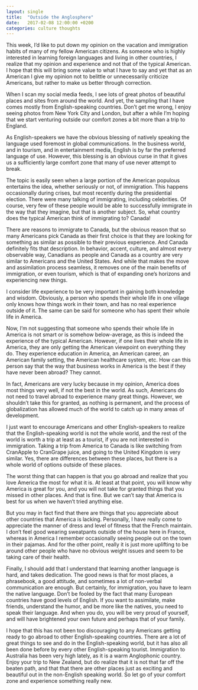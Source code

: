 ```yaml
---
layout: single
title:  "Outside the Anglosphere"
date:   2017-02-08 12:00:00 +0200
categories: culture thoughts
---
```

This week, I’d like to put down my opinion on the vacation and immigration habits of many of my fellow American citizens. As someone who is highly interested in learning foreign languages and living in other countries, I realize that my opinion and experience and not that of the typical American. I hope that this will bring some value to what I have to say and yet that as an American I give my opinion not to belittle or unnecessarily criticize Americans, but rather to make us better through correction.

When I scan my social media feeds, I see lots of great photos of beautiful places and sites from around the world. And yet, the sampling that I have comes mostly from English-speaking countries. Don’t get me wrong, I enjoy seeing photos from New York City and London, but after a while I’m hoping that we start venturing outside our comfort zones a bit more than a trip to England.

As English-speakers we have the obvious blessing of natively speaking the language used foremost in global communications. In the business world, and in tourism, and in entertainment media, English is by far the preferred language of use. However, this blessing is an obvious curse in that it gives us a sufficiently large comfort zone that many of use never attempt to break.

The topic is easily seen when a large portion of the American populous entertains the idea, whether seriously or not, of immigration. This happens occasionally during crises, but most recently during the presidential election. There were many talking of immigrating, including celebrities. Of course, very few of these people would be able to successfully immigrate in the way that they imagine, but that is another subject. So, what country does the typical American think of immigrating to? Canada!

There are reasons to immigrate to Canada, but the obvious reason that so many Americans pick Canada as their first choice is that they are looking for something as similar as possible to their previous experience. And Canada definitely fits that description. In behavior, accent, culture, and almost every observable way, Canadians as people and Canada as a country are very similar to Americans and the United States. And while that makes the move and assimilation process seamless, it removes one of the main benefits of immigration, or even tourism, which is that of expanding one’s horizons and experiencing new things.

I consider life experience to be very important in gaining both knowledge and wisdom. Obviously, a person who spends their whole life in one village only knows how things work in their town, and has no real experience outside of it. The same can be said for someone who has spent their whole life in America.

Now, I’m not suggesting that someone who spends their whole life in America is not smart or is somehow below-average, as this is indeed the experience of the typical American. However, if one lives their whole life in America, they are only getting the American viewpoint on everything they do. They experience education in America, an American career, an American family setting, the American healthcare system, etc. How can this person say that the way that business works in America is the best if they have never been abroad? They cannot.

In fact, Americans are very lucky because in my opinion, America does most things very well, if not the best in the world. As such, Americans do not need to travel abroad to experience many great things. However, we shouldn’t take this for granted, as nothing is permanent, and the process of globalization has allowed much of the world to catch up in many areas of development.

I just want to encourage Americans and other English-speakers to realize that the English-speaking world is not the whole world, and the rest of the world is worth a trip at least as a tourist, if you are not interested in immigration. Taking a trip from America to Canada is like switching from CranApple to CranGrape juice, and going to the United Kingdom is very similar. Yes, there are differences between these places, but there is a whole world of options outside of these places.

The worst thing that can happen is that you go abroad and realize that you love America the most for what it is. At least at that point, you will know why America is great for you, and you will not take for granted things that you missed in other places. And that is fine. But we can’t say that America is best for us when we haven’t tried anything else.

But you may in fact find that there are things that you appreciate about other countries that America is lacking. Personally, I have really come to appreciate the manner of dress and level of fitness that the French maintain. I don’t feel good wearing sweatpants outside of the house here in France, whereas in America I remember occasionally seeing people out on the town in their pajamas. And for the other point, really it is just more uplifting to be around other people who have no obvious weight issues and seem to be taking care of their health.

Finally, I should add that I understand that learning another language is hard, and takes dedication. The good news is that for most places, a phrasebook, a good attitude, and sometimes a lot of non-verbal communication are enough. But certainly, for immigration, you have to learn the native language. Don’t be fooled by the fact that many European countries have good levels of English. If you want to assimilate, make friends, understand the humor, and be more like the natives, you need to speak their language. And when you do, you will be very proud of yourself, and will have brightened your own future and perhaps that of your family.

I hope that this has not been too discouraging to any Americans getting ready to go abroad to other English-speaking countries. There are a lot of great things to see and do in the English-speaking world, but it has also all been done before by every other English-speaking tourist. Immigration to Australia has been very high lately, as it is a warm Anglophonic country. Enjoy your trip to New Zealand, but do realize that it is not that far off the beaten path, and that that there are other places just as exciting and beautiful out in the non-English speaking world. So let go of your comfort zone and experience something really new.
